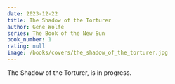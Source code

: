 ```yaml
---
date: 2023-12-22
title: The Shadow of the Torturer
author: Gene Wolfe
series: The Book of the New Sun
book_number: 1
rating: null
image: /books/covers/the_shadow_of_the_torturer.jpg
---
```


<span class="book-title">The Shadow of the Torturer</span>, is in progress.
